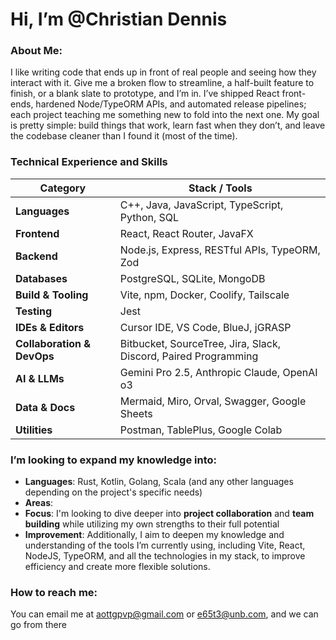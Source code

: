 # Hi, I’m @Christian Dennis

### About Me:
I like writing code that ends up in front of real people and seeing how they interact with it. Give me a broken flow to streamline, a half-built feature to finish, or a blank slate to prototype, and I’m in. I’ve shipped React front-ends, hardened Node/TypeORM APIs, and automated release pipelines; each project teaching me something new to fold into the next one. My goal is pretty simple: build things that work, learn fast when they don’t, and leave the codebase cleaner than I found it (most of the time).


### Technical Experience and Skills

| Category | Stack / Tools |
| --- | --- |
| **Languages** | C++, Java, JavaScript, TypeScript, Python, SQL |
| **Frontend** | React, React Router, JavaFX |
| **Backend** | Node.js, Express, RESTful APIs, TypeORM, Zod |
| **Databases** | PostgreSQL, SQLite, MongoDB |
| **Build & Tooling** | Vite, npm, Docker, Coolify, Tailscale |
| **Testing** | Jest |
| **IDEs & Editors** | Cursor IDE, VS Code, BlueJ, jGRASP |
| **Collaboration & DevOps** | Bitbucket, SourceTree, Jira, Slack, Discord, Paired Programming |
| **AI & LLMs** | Gemini Pro 2.5, Anthropic Claude, OpenAI o3 |
| **Data & Docs** | Mermaid, Miro, Orval, Swagger, Google Sheets |
| **Utilities** | Postman, TablePlus, Google Colab |

### I’m looking to expand my knowledge into:
- **Languages**: Rust, Kotlin, Golang, Scala (and any other languages depending on the project's specific needs)
- **Areas**: 
- **Focus**: I'm looking to dive deeper into **project collaboration** and **team building** while utilizing my own strengths to their full potential
- **Improvement**: Additionally, I aim to deepen my knowledge and understanding of the tools I’m currently using, including Vite, React, NodeJS, TypeORM, and all the technologies in my stack, to improve efficiency and create more flexible solutions.

### How to reach me:
You can email me at [aottgpvp@gmail.com](mailto:aottgpvp@gmail.com) or [e65t3@unb.com](mailto:e65t3@unb.com), and we can go from there

